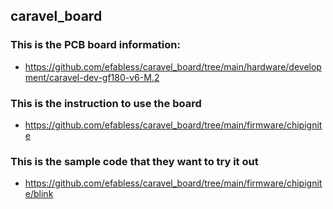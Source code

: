 ## caravel_board
### This is the PCB board information: 
- https://github.com/efabless/caravel_board/tree/main/hardware/development/caravel-dev-gf180-v6-M.2
### This is the instruction to use the board
- https://github.com/efabless/caravel_board/tree/main/firmware/chipignite
### This is the sample code that they want to try it out
- https://github.com/efabless/caravel_board/tree/main/firmware/chipignite/blink


